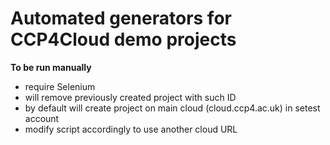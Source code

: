# Automated generators for CCP4Cloud demo projects


**To be run manually**
   - require Selenium 
   - will remove previously created project with such ID
   - by default will create project on main cloud (cloud.ccp4.ac.uk) in setest account
   - modify script accordingly to use another cloud URL
